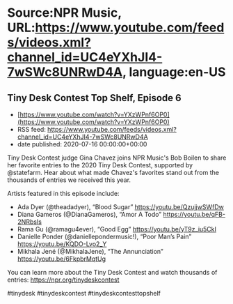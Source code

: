 # Source:NPR Music, URL:https://www.youtube.com/feeds/videos.xml?channel_id=UC4eYXhJI4-7wSWc8UNRwD4A, language:en-US

## Tiny Desk Contest Top Shelf, Episode 6
 - [https://www.youtube.com/watch?v=YXzWPnf6OP0](https://www.youtube.com/watch?v=YXzWPnf6OP0)
 - RSS feed: https://www.youtube.com/feeds/videos.xml?channel_id=UC4eYXhJI4-7wSWc8UNRwD4A
 - date published: 2020-07-16 00:00:00+00:00

Tiny Desk Contest judge Gina Chavez joins NPR Music's Bob Boilen to share her favorite entries to the 2020 Tiny Desk Contest, supported by @statefarm. Hear about what made Chavez's favorites stand out from the thousands of entries we received this year. 

Artists featured in this episode include:
- Ada Dyer (@theadadyer), “Blood Sugar” https://youtu.be/QzujjwSWfDw 
- Diana Gameros (@DianaGameros), “Amor A Todo” https://youtu.be/qFB-2NRbsIs 
- Rama Gu (@ramagu4ever), “Good Egg” https://youtu.be/yT9z_iu5CkI 
- Danielle Ponder (@daniellepondermusic!), “Poor Man’s Pain” https://youtu.be/KQDO-Lvo2_Y 
- Mikhala Jené (@MikhalaJene), “The Annunciation” https://youtu.be/6FkpbrMqtUg 

You can learn more about the Tiny Desk Contest and watch thousands of entries: https://npr.org/tinydeskcontest

#tinydesk #tinydeskcontest #tinydeskcontesttopshelf

